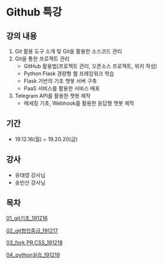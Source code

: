 # Github 특강 

## 강의 내용

1. Git 활용 도구 소개 및 Git을 활용한 소스코드 관리
2. Git을 통한 프로젝트 관리
   - GitHub 활용법(프로젝트 관리, 오픈소스 프로젝트, 위키 작성)
   - Python Flask 경량형 웹 프레임워크 학습
   - Flask 기반의 기초 챗봇 서버 구축
   - PaaS 서비스를 활용한 서비스 배포
3. Telegram API를 활용한 챗봇 제작
   - 메세징 기초, Webhook를 활용한 응답형 챗봇 제작
## 기간

* 19.12.16(월) ~ 19.20.20(금)



## 강사

* 유태영 강사님
* 송빈산 강사님



## 목차

[01_git기초_191216]([https://github.com/PriuS2/TIL/blob/master/%EB%A9%80%ED%8B%B0%EC%BA%A0%ED%8D%BC%EC%8A%A4_%EC%96%B8%EB%A6%AC%EC%96%BCVR%EA%B3%BC%EC%A0%95/Github_%ED%8A%B9%EA%B0%951216_1220/01_git%EA%B8%B0%EC%B4%88_191216.md](https://github.com/PriuS2/TIL/blob/master/멀티캠퍼스_언리얼VR과정/Github_특강1216_1220/01_git기초_191216.md))

[02_git협업중급_191217]([https://github.com/PriuS2/TIL/blob/master/%EB%A9%80%ED%8B%B0%EC%BA%A0%ED%8D%BC%EC%8A%A4_%EC%96%B8%EB%A6%AC%EC%96%BCVR%EA%B3%BC%EC%A0%95/Github_%ED%8A%B9%EA%B0%951216_1220/02_git%ED%98%91%EC%97%85%EC%A4%91%EA%B8%89_191217.md](https://github.com/PriuS2/TIL/blob/master/멀티캠퍼스_언리얼VR과정/Github_특강1216_1220/02_git협업중급_191217.md))

[03_fork,PR,CSS_191218]([https://github.com/PriuS2/TIL/blob/master/%EB%A9%80%ED%8B%B0%EC%BA%A0%ED%8D%BC%EC%8A%A4_%EC%96%B8%EB%A6%AC%EC%96%BCVR%EA%B3%BC%EC%A0%95/Github_%ED%8A%B9%EA%B0%951216_1220/03_fork%2CPR%2CCSS_191218.md](https://github.com/PriuS2/TIL/blob/master/멀티캠퍼스_언리얼VR과정/Github_특강1216_1220/03_fork%2CPR%2CCSS_191218.md))

[04_python실습_191219]([https://github.com/PriuS2/TIL/blob/master/%EB%A9%80%ED%8B%B0%EC%BA%A0%ED%8D%BC%EC%8A%A4_%EC%96%B8%EB%A6%AC%EC%96%BCVR%EA%B3%BC%EC%A0%95/Github_%ED%8A%B9%EA%B0%951216_1220/04_python%EC%8B%A4%EC%8A%B5_191219.md](https://github.com/PriuS2/TIL/blob/master/멀티캠퍼스_언리얼VR과정/Github_특강1216_1220/04_python실습_191219.md))

